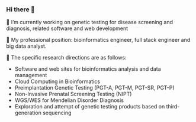 ### Hi there 👋

<!--
**wuzhaoqi1015/wuzhaoqi1015** is a ✨ _special_ ✨ repository because its `README.md` (this file) appears on your GitHub profile.

Here are some ideas to get you started:

- 🔭 I’m currently working on ...
- 🌱 I’m currently learning ...
- 👯 I’m looking to collaborate on ...
- 🤔 I’m looking for help with ...
- 💬 Ask me about ...
- 📫 How to reach me: ...
- 😄 Pronouns: ...
- ⚡ Fun fact: ...
-->
🔭 I’m currently working on genetic testing for disease screening and diagnosis, related software and web development

🌱 My professional position: bioinformatics engineer, full stack engineer and big data analyst.

💬 The specific research directions are as follows:

- Software and web sites for bioinformatics analysis and data management
- Cloud Computing in Bioinformatics
- Preimplantation Genetic Testing (PGT-A, PGT-M, PGT-SR, PGT-P)
- Non-Invasive Prenatal Screening Testing (NIPT)
- WGS/WES for Mendelian Disorder Diagnosis
- Exploration and attempt of genetic testing products based on third-generation sequencing

